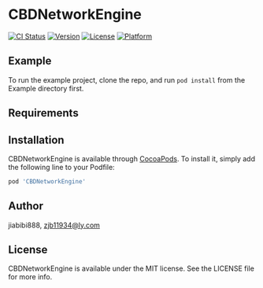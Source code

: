 # CBDNetworkEngine

[![CI Status](https://img.shields.io/travis/jiabibi888/CBDNetworkEngine.svg?style=flat)](https://travis-ci.org/jiabibi888/CBDNetworkEngine)
[![Version](https://img.shields.io/cocoapods/v/CBDNetworkEngine.svg?style=flat)](https://cocoapods.org/pods/CBDNetworkEngine)
[![License](https://img.shields.io/cocoapods/l/CBDNetworkEngine.svg?style=flat)](https://cocoapods.org/pods/CBDNetworkEngine)
[![Platform](https://img.shields.io/cocoapods/p/CBDNetworkEngine.svg?style=flat)](https://cocoapods.org/pods/CBDNetworkEngine)

## Example

To run the example project, clone the repo, and run `pod install` from the Example directory first.

## Requirements

## Installation

CBDNetworkEngine is available through [CocoaPods](https://cocoapods.org). To install
it, simply add the following line to your Podfile:

```ruby
pod 'CBDNetworkEngine'
```

## Author

jiabibi888, zjb11934@ly.com

## License

CBDNetworkEngine is available under the MIT license. See the LICENSE file for more info.
